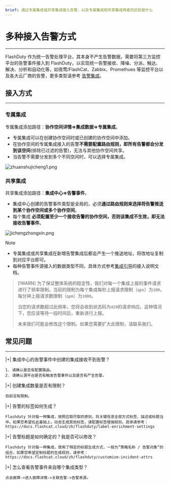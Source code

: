 ```yaml
---
brief: 通过专属集成或共享集成接入告警，以及专属集成和共享集成两者的区别是什么
---
```


# 多种接入告警方式

---


FlashDuty 作为统一告警处理平台，其本身不产生告警数据，需要将第三方监控平台的告警事件接入到 FlashDuty，以实现统一告警接收、降噪、分派、触达、解决、分析和自动化等，如夜莺/FlashCat、Zabbix、Promethues 等监控平台以及各大云厂商的告警，更多类型请参考 [告警集成](https://docs.flashcat.cloud/zh/flashduty/custom-alert-integration-guide)。


## 接入方式
---

### 专属集成
专属集成添加路径：**协作空间详情=>集成数据=>专属集成**。
- 专属集成可以在创建协作空间时或已创建的协作空间中添加。
- 在协作空间的专属集成接入的告警**不需要配置路由规则，即所有告警都会分发到该空间**(排除已过滤的告警)，无法与其他协作空间共享。
- 当告警不需要分发到多个不同空间时，可以选择专属集成。

![zhuanshujicheng1.png](https://fcdoc.github.io/img/OjUArE19Yq2a3UdlhEmLR_3NvXfy2pvEnGf2ZYBpIxE.avif)

### 共享集成
共享集成添加路径：**集成中心=>告警事件**。
- 集成中心创建的告警事件类型是全局的，必须**通过路由规则来选择将告警推送到某个协作空间或多个协作空间**。
- 每个集成 **必须配置至少一个接收告警的协作空间，否则该集成不生效，即无法接收告警事件**。


![jichengzhongxin.png](https://fcdoc.github.io/img/Ag1OnefntjpAjD-qq6fCgotIHvpQl1F-G2kc9VC7WAs.avif)

> [!NOTE]
> - 专属集成或共享集成在新增告警集成后都会产生一个推送地址，将改地址复制到对应平台即可。
> - 每种告警事件源接入的数据类型不同，具体方式参考[集成引导](https://docs.flashcat.cloud/zh/flashduty/custom-alert-integration-guide)的接入说明文档。

> [!WARN]
> 为了保证整体系统的稳定性，我们对每一个集成上报的事件请求进行了频率限制。当前的限制为每个集成每秒上报请求限制（`qps`）为`100`，每分钟上报请求数限制（`qpm`）为`1000`。
>
> 当您的请求数超过此频率，您将会收到状态码为`429`的请求响应。这种情况下，您应该等待一段时间后，重新进行上报。
>
> 未来我们可能会修改这个限制。如果您需要扩大此限制，请联系我们。

## 常见问题
---


|+| 集成中心的告警事件中创建的集成接收不到告警？

    1. 请确认是否有配置路由。
    2. 请确认源平台是否有触发告警事件以及是否有产生告警。


|+| 创建集成数量是否有限制？

    目前没有限制。


|+| 告警的标签如何生成？

    Flashduty 针对每一种集成，按照应取尽取的原则，将关键信息全部方式标签、描述或标题当中。如果您希望在此基础上，动态生成其他标签，请配置标签增强规则，具体请参考：https://docs.flashcat.cloud/zh/flashduty/label-enrichment-settings


|+| 告警标题是如何确定的？我是否可以修改？

    Flashduty 针对每一种集成，使用了特定的标题生成方式，一般为”策略名称 / 告警对象“的组合，如果您希望定制标题的生成规则，请参考：https://docs.flashcat.cloud/zh/flashduty/customize-incident-attrs


|+| 怎么查看告警事件来自哪个集成类型？

    点击故障->进入故障详情->关联告警->告警来源。
